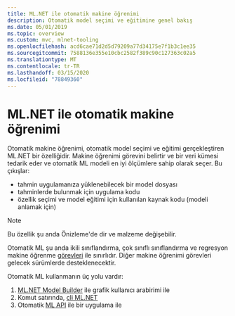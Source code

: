 ```yaml
---
title: ML.NET ile otomatik makine öğrenimi
description: Otomatik model seçimi ve eğitimine genel bakış
ms.date: 05/01/2019
ms.topic: overview
ms.custom: mvc, mlnet-tooling
ms.openlocfilehash: acd6cae71d2d5d79209a77d34175e7f1b3c1ee35
ms.sourcegitcommit: 7588136e355e10cbc2582f389c90c127363c02a5
ms.translationtype: MT
ms.contentlocale: tr-TR
ms.lasthandoff: 03/15/2020
ms.locfileid: "78849360"
---
```

# <a name="automated-machine-learning-with-mlnet"></a>ML.NET ile otomatik makine öğrenimi

Otomatik makine öğrenimi, otomatik model seçimi ve eğitimi gerçekleştiren ML.NET bir özelliğidir. Makine öğrenimi görevini belirtir ve bir veri kümesi tedarik eder ve otomatik ML modeli en iyi ölçümlere sahip olarak seçer. Bu çıkışlar:

- tahmin uygulamanıza yüklenebilecek bir model dosyası
- tahminlerde bulunmak için uygulama kodu
- özellik seçimi ve model eğitimi için kullanılan kaynak kodu (modeli anlamak için)

> [!NOTE]
> Bu özellik şu anda Önizleme'de dir ve malzeme değişebilir.

Otomatik ML şu anda ikili sınıflandırma, çok sınıflı sınıflandırma ve regresyon makine öğrenme [görevleri](resources/tasks.md) ile sınırlıdır. Diğer makine öğrenimi görevleri gelecek sürümlerde desteklenecektir.

Otomatik ML kullanmanın üç yolu vardır:

1. [ML.NET Model Builder](automate-training-with-model-builder.md) ile grafik kullanıcı arabirimi ile
1. Komut satırında, [cli ML.NET](automate-training-with-cli.md)
1. Otomatik [ML API](how-to-guides/how-to-use-the-automl-api.md) ile bir uygulama ile
